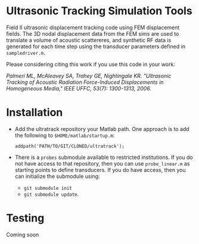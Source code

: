 Ultrasonic Tracking Simulation Tools
====================================

Field II ultrasonic displacement tracking code using FEM displacement fields.
The 3D nodal displacement data from the FEM sims are used to translate a volume
of acoustic scattereres, and synthetic RF data is generated for each time step
using the transducer parameters defined in ```sampledriver.m```.

Please considering citing this work if you use this code in your work: 

*Palmeri ML, McAleavey SA, Trahey GE, Nightingale KR. "Ultrasonic Tracking of
Acoustic Radiation Force-Induced Displacements in Homogeneous Media," IEEE
UFFC, 53(7): 1300-1313, 2006.*

Installation
============
 * Add the ultratrack repository your Matlab path.  One approach is to add the
   following to ```$HOME/matlab/startup.m```:

   ```
   addpath('PATH/TO/GIT/CLONED/ultratrack');
   ```

 * There is a ```probes``` submodule available to restricted institutions.  If
   you do not have access to that repository, then you can use
   ```probe_linear.m``` as starting points to define transducers.  If you do
   have access, then you can initialize the submodule using:
   
   + ```git submodule init``` 
   + ```git submodule update```.  

Testing
=======

Coming soon
